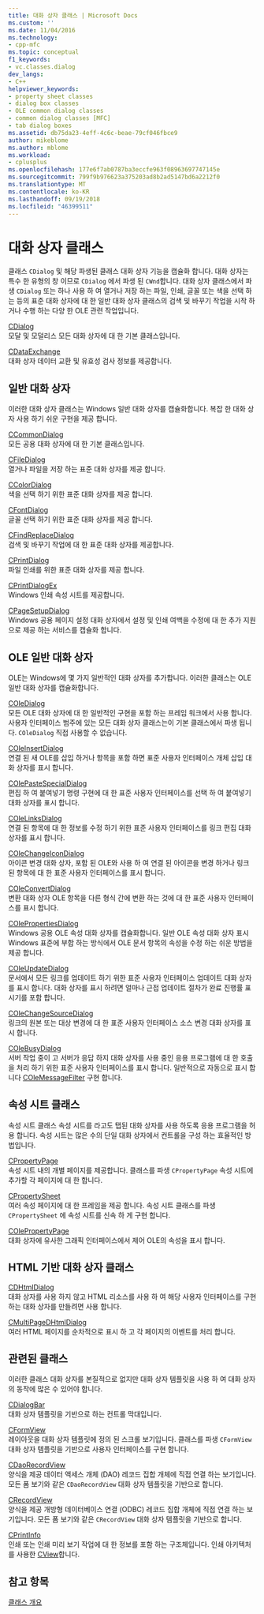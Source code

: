 ```yaml
---
title: 대화 상자 클래스 | Microsoft Docs
ms.custom: ''
ms.date: 11/04/2016
ms.technology:
- cpp-mfc
ms.topic: conceptual
f1_keywords:
- vc.classes.dialog
dev_langs:
- C++
helpviewer_keywords:
- property sheet classes
- dialog box classes
- OLE common dialog classes
- common dialog classes [MFC]
- tab dialog boxes
ms.assetid: db75da23-4eff-4c6c-beae-79cf046fbce9
author: mikeblome
ms.author: mblome
ms.workload:
- cplusplus
ms.openlocfilehash: 177e6f7ab0787ba3eccfe963f08963697747145e
ms.sourcegitcommit: 799f9b976623a375203ad8b2ad5147bd6a2212f0
ms.translationtype: MT
ms.contentlocale: ko-KR
ms.lasthandoff: 09/19/2018
ms.locfileid: "46399511"
---
```

# <a name="dialog-box-classes"></a>대화 상자 클래스

클래스 `CDialog` 및 해당 파생된 클래스 대화 상자 기능을 캡슐화 합니다. 대화 상자는 특수 한 유형의 창 이므로 `CDialog` 에서 파생 된 `CWnd`합니다. 대화 상자 클래스에서 파생 `CDialog` 또는 하나 사용 하 여 열거나 저장 하는 파일, 인쇄, 글꼴 또는 색을 선택 하는 등의 표준 대화 상자에 대 한 일반 대화 상자 클래스의 검색 및 바꾸기 작업을 시작 하거나 수행 하는 다양 한 OLE 관련 작업입니다.

[CDialog](../mfc/reference/cdialog-class.md)<br/>
모달 및 모덜리스 모든 대화 상자에 대 한 기본 클래스입니다.

[CDataExchange](../mfc/reference/cdataexchange-class.md)<br/>
대화 상자 데이터 교환 및 유효성 검사 정보를 제공합니다.

## <a name="common-dialogs"></a>일반 대화 상자

이러한 대화 상자 클래스는 Windows 일반 대화 상자를 캡슐화합니다. 복잡 한 대화 상자 사용 하기 쉬운 구현을 제공 합니다.

[CCommonDialog](../mfc/reference/ccommondialog-class.md)<br/>
모든 공용 대화 상자에 대 한 기본 클래스입니다.

[CFileDialog](../mfc/reference/cfiledialog-class.md)<br/>
열거나 파일을 저장 하는 표준 대화 상자를 제공 합니다.

[CColorDialog](../mfc/reference/ccolordialog-class.md)<br/>
색을 선택 하기 위한 표준 대화 상자를 제공 합니다.

[CFontDialog](../mfc/reference/cfontdialog-class.md)<br/>
글꼴 선택 하기 위한 표준 대화 상자를 제공 합니다.

[CFindReplaceDialog](../mfc/reference/cfindreplacedialog-class.md)<br/>
검색 및 바꾸기 작업에 대 한 표준 대화 상자를 제공합니다.

[CPrintDialog](../mfc/reference/cprintdialog-class.md)<br/>
파일 인쇄를 위한 표준 대화 상자를 제공 합니다.

[CPrintDialogEx](../mfc/reference/cprintdialogex-class.md)<br/>
Windows 인쇄 속성 시트를 제공합니다.

[CPageSetupDialog](../mfc/reference/cpagesetupdialog-class.md)<br/>
Windows 공용 페이지 설정 대화 상자에서 설정 및 인쇄 여백을 수정에 대 한 추가 지원으로 제공 하는 서비스를 캡슐화 합니다.

## <a name="ole-common-dialogs"></a>OLE 일반 대화 상자

OLE는 Windows에 몇 가지 일반적인 대화 상자를 추가합니다. 이러한 클래스는 OLE 일반 대화 상자를 캡슐화합니다.

[COleDialog](../mfc/reference/coledialog-class.md)<br/>
모든 OLE 대화 상자에 대 한 일반적인 구현을 포함 하는 프레임 워크에서 사용 합니다. 사용자 인터페이스 범주에 있는 모든 대화 상자 클래스는이 기본 클래스에서 파생 됩니다. `COleDialog` 직접 사용할 수 없습니다.

[COleInsertDialog](../mfc/reference/coleinsertdialog-class.md)<br/>
연결 된 새 OLE를 삽입 하거나 항목을 포함 하면 표준 사용자 인터페이스 개체 삽입 대화 상자를 표시 합니다.

[COlePasteSpecialDialog](../mfc/reference/colepastespecialdialog-class.md)<br/>
편집 하 여 붙여넣기 명령 구현에 대 한 표준 사용자 인터페이스를 선택 하 여 붙여넣기 대화 상자를 표시 합니다.

[COleLinksDialog](../mfc/reference/colelinksdialog-class.md)<br/>
연결 된 항목에 대 한 정보를 수정 하기 위한 표준 사용자 인터페이스를 링크 편집 대화 상자를 표시 합니다.

[COleChangeIconDialog](../mfc/reference/colechangeicondialog-class.md)<br/>
아이콘 변경 대화 상자, 포함 된 OLE와 사용 하 여 연결 된 아이콘을 변경 하거나 링크 된 항목에 대 한 표준 사용자 인터페이스를 표시 합니다.

[COleConvertDialog](../mfc/reference/coleconvertdialog-class.md)<br/>
변환 대화 상자 OLE 항목을 다른 형식 간에 변환 하는 것에 대 한 표준 사용자 인터페이스를 표시 합니다.

[COlePropertiesDialog](../mfc/reference/colepropertiesdialog-class.md)<br/>
Windows 공용 OLE 속성 대화 상자를 캡슐화합니다. 일반 OLE 속성 대화 상자 표시 Windows 표준에 부합 하는 방식에서 OLE 문서 항목의 속성을 수정 하는 쉬운 방법을 제공 합니다.

[COleUpdateDialog](../mfc/reference/coleupdatedialog-class.md)<br/>
문서에서 모든 링크를 업데이트 하기 위한 표준 사용자 인터페이스 업데이트 대화 상자를 표시 합니다. 대화 상자를 표시 하려면 얼마나 근접 업데이트 절차가 완료 진행률 표시기를 포함 합니다.

[COleChangeSourceDialog](../mfc/reference/colechangesourcedialog-class.md)<br/>
링크의 원본 또는 대상 변경에 대 한 표준 사용자 인터페이스 소스 변경 대화 상자를 표시 합니다.

[COleBusyDialog](../mfc/reference/colebusydialog-class.md)<br/>
서버 작업 중이 고 서버가 응답 하지 대화 상자를 사용 중인 응용 프로그램에 대 한 호출을 처리 하기 위한 표준 사용자 인터페이스를 표시 합니다. 일반적으로 자동으로 표시 합니다 [COleMessageFilter](../mfc/reference/colemessagefilter-class.md) 구현 합니다.

## <a name="property-sheet-classes"></a>속성 시트 클래스

속성 시트 클래스 속성 시트를 라고도 탭된 대화 상자를 사용 하도록 응용 프로그램을 허용 합니다. 속성 시트는 많은 수의 단일 대화 상자에서 컨트롤을 구성 하는 효율적인 방법입니다.

[CPropertyPage](../mfc/reference/cpropertypage-class.md)<br/>
속성 시트 내의 개별 페이지를 제공합니다. 클래스를 파생 `CPropertyPage` 속성 시트에 추가할 각 페이지에 대 한 합니다.

[CPropertySheet](../mfc/reference/cpropertysheet-class.md)<br/>
여러 속성 페이지에 대 한 프레임을 제공 합니다. 속성 시트 클래스를 파생 `CPropertySheet` 에 속성 시트를 신속 하 게 구현 합니다.

[COlePropertyPage](../mfc/reference/colepropertypage-class.md)<br/>
대화 상자에 유사한 그래픽 인터페이스에서 제어 OLE의 속성을 표시 합니다.

## <a name="html-based-dialog-classes"></a>HTML 기반 대화 상자 클래스

[CDHtmlDialog](../mfc/reference/cdhtmldialog-class.md)<br/>
대화 상자를 사용 하지 않고 HTML 리소스를 사용 하 여 해당 사용자 인터페이스를 구현 하는 대화 상자를 만들려면 사용 합니다.

[CMultiPageDHtmlDialog](../mfc/reference/cmultipagedhtmldialog-class.md)<br/>
여러 HTML 페이지를 순차적으로 표시 하 고 각 페이지의 이벤트를 처리 합니다.

## <a name="related-classes"></a>관련된 클래스

이러한 클래스 대화 상자를 본질적으로 없지만 대화 상자 템플릿을 사용 하 여 대화 상자의 동작에 많은 수 있어야 합니다.

[CDialogBar](../mfc/reference/cdialogbar-class.md)<br/>
대화 상자 템플릿을 기반으로 하는 컨트롤 막대입니다.

[CFormView](../mfc/reference/cformview-class.md)<br/>
레이아웃을 대화 상자 템플릿에 정의 된 스크롤 보기입니다. 클래스를 파생 `CFormView` 대화 상자 템플릿을 기반으로 사용자 인터페이스를 구현 합니다.

[CDaoRecordView](../mfc/reference/cdaorecordview-class.md)<br/>
양식을 제공 데이터 액세스 개체 (DAO) 레코드 집합 개체에 직접 연결 하는 보기입니다. 모든 폼 보기와 같은 `CDaoRecordView` 대화 상자 템플릿을 기반으로 합니다.

[CRecordView](../mfc/reference/crecordview-class.md)<br/>
양식을 제공 개방형 데이터베이스 연결 (ODBC) 레코드 집합 개체에 직접 연결 하는 보기입니다. 모든 폼 보기와 같은 `CRecordView` 대화 상자 템플릿을 기반으로 합니다.

[CPrintInfo](../mfc/reference/cprintinfo-structure.md)<br/>
인쇄 또는 인쇄 미리 보기 작업에 대 한 정보를 포함 하는 구조체입니다. 인쇄 아키텍처를 사용한 [CView](../mfc/reference/cview-class.md)합니다.

## <a name="see-also"></a>참고 항목

[클래스 개요](../mfc/class-library-overview.md)


